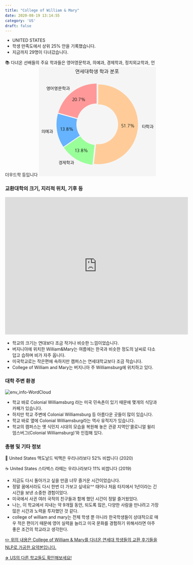 ```yaml
---
title: "College of William & Mary"
date: 2020-08-19 13:14:55
category: 'US'
draft: false
---
```



* UNITED STATES
* 학생 만족도에서 상위 25% 안을 기록했습니다.
* 지금까지 29명이 다녀갔습니다. 

📚 다녀온 선배들의 주요 학과들은 영어영문학과, 의예과, 경제학과, 정치외교학과, 언더우드학 등입니다
![department-info](../plots/US000051.png)
### 교환대학의 크기, 지리적 위치, 기후 등
<iframe
width="600"
height="450"
frameborder="0" style="border:0"
src="https://www.google.com/maps/embed/v1/place?key=AIzaSyC9e1AME-pVmWC4hBpFdu5S4dKzyepa3HQ&q=College+of+William+&+Mary&center=37.2710803,-76.7162891&zoom=14" allowfullscreen>
</iframe>

* 학교의 크기는 연대보다 조금 작거나 비슷한 느낌이었습니다.
* 버지니아에 위치한 William&Mary는 여름에는 한국과 비슷한 정도의 날씨로 다소 덥고 습하며 비가 자주 옵니다.
* 미국학교로는 작은편에 속하지만 캠퍼스는 연세대학교보다 조금 작습니다.
* College of William and Mary는 버지니아 주 Williamsburg에 위치하고 있다.


### 대학 주변 환경

![env_info-WordCloud](../univ_wordclouds_okt/env_info/US000051_env_info_okt.png)

* 학교 바로 Colonial Williamsburg 라는 미국 민속촌이 있기 때문에 몇개의 식당과 카페가 있습니다.
* 하지만 학교 주변에 Colonial Williamsburg 등 아름다운 곳들이 많이 있습니다.
* 학교 바로 옆에 Colonial Williamsburg라는 역사 유적지가 있습니다.
* 학교의 캠퍼스는 옛 식민지 시대의 모습을 복원해 놓은 관광 지역인‘콜로니얼 윌리엄스버그(Colonial Williamsburg)’와 인접해 있다.


### 총평 및 기타 정보 
🍔 United States 맥도날드 빅맥은 우리나라보다 52% 비쌉니다 (2020)

☕️ United States 스타벅스 라떼는 우리나라보다 11% 비쌉니다 (2019)
* 지금도 다시 돌아가고 싶을 만큼 너무 즐거운 시간이었습니다.
* 정말 꿈에서라도 다시 한번 더 가보고 싶네요^^ 태어나 처음 타지에서 1년이라는 긴 시간을 보낸 소중한 경험이었다.
* 미국에서 사귄 여러 국적의 친구들과 함께 했던 시간이 정말 즐거웠었다.
* 나는, 이 학교에서 지내는 약 9개월 동안, 되도록 많은, 다양한 사람을 만나려고 가장 많은 시간과 노력을 투자했던 것 같다.
* college of william and mary는 전체 학생 뿐 아니라 한국학생들이 상대적으로 매우 적은 편이기 때문에 영어 실력을 늘리고 미국 문화를 경험하기 위해서라면 아주 좋은 조건의 학교라고 생각한다.


[✏️ 위의 내용은 College of William & Mary를 다녀온 연세대 학생들의 교환 후기들을 NLP로 가공한 요약본입니다.](http://oia.yonsei.ac.kr/partner/expReport.asp?ucode=US000051&bgbn=A)

[✈️ US의 다른 학교들도 확인해보세요!](https://yonsei-exchange.netlify.app/?category=US)
